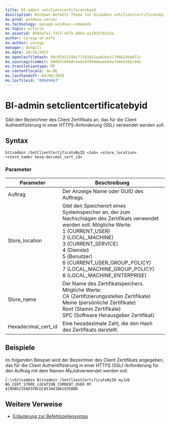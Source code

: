 ```yaml
---
title: BI-admin setclientcertificatebyid
description: Windows-Befehls Thema für bizadmin setclientcertificatebyid, das den Bezeichner des Client Zertifikats angibt, das für die Client Authentifizierung in einer HTTPS (SSL)-Anforderung verwendet werden soll.
ms.prod: windows-server
ms.technology: manage-windows-commands
ms.topic: article
ms.assetid: 8585a7a1-7472-437b-b04a-a11925782a3a
author: coreyp-at-msft
ms.author: coreyp
manager: dongill
ms.date: 10/16/2017
ms.openlocfilehash: 80c97b21194c773d1b21aab2ee31794624da671c
ms.sourcegitcommit: b00d7c8968c4adc8f699dbee694afe6ed36bc9de
ms.translationtype: MT
ms.contentlocale: de-DE
ms.lasthandoff: 04/08/2020
ms.locfileid: "80849663"
---
```

# <a name="bitsadmin-setclientcertificatebyid"></a>BI-admin setclientcertificatebyid

Gibt den Bezeichner des Client Zertifikats an, das für die Client Authentifizierung in einer HTTPS-Anforderung (SSL) verwendet werden soll.

## <a name="syntax"></a>Syntax

```
bitsadmin /SetClientCertificateByID <Job> <store_location> <store_name> hexa-decimal_cert_id>
```

### <a name="parameters"></a>Parameter

|Parameter|Beschreibung|
|---------|-----------|
|Auftrag|Der Anzeige Name oder GUID des Auftrags.|
|Store_location|Gibt den Speicherort eines Systemspeicher an, der zum Nachschlagen des Zertifikats verwendet werden soll. Mögliche Werte:</br>1 (CURRENT_USER)</br>2 (LOCAL_MACHINE)</br>3 (CURRENT_SERVICE)</br>4 (Dienste)</br>5 (Benutzer)</br>6 (CURRENT_USER_GROUP_POLICY)</br>7 (LOCAL_MACHINE_GROUP_POLICY)</br>8 (LOCAL_MACHINE_ENTERPRISE)|
|Store_name|Der Name des Zertifikatspeichers. Mögliche Werte:</br>CA (Zertifizierungsstellen Zertifikate)</br>Meine (persönliche Zertifikate)</br>Root (Stamm Zertifikate)</br>SPC (Software Herausgeber Zertifikat)|
|Hexadecimal_cert_id|Eine hexadezimale Zahl, die den Hash des Zertifikats darstellt.|

## <a name="examples"></a><a name=BKMK_examples></a>Beispiele

Im folgenden Beispiel wird der Bezeichner des Client Zertifikats angegeben, das für die Client Authentifizierung in einer HTTPS (SSL)-Anforderung für den Auftrag mit dem Namen *MyJob*verwendet werden soll.
```
C:\>bitsadmin Bitsadmin /SetClientCertificateByID myJob BG_CERT_STORE_LOCATION_CURRENT_USER MY A106B52356D3FBCD1853A41B619358BD 
```

## <a name="additional-references"></a>Weitere Verweise

- [Erläuterung zur Befehlszeilensyntax](command-line-syntax-key.md)